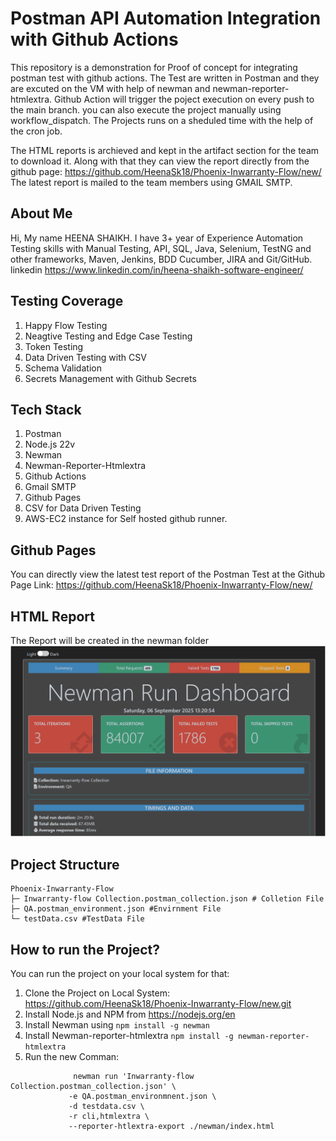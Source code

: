 # Postman API Automation Integration with Github Actions #
This repository is a demonstration for Proof of concept for integrating postman test with github actions. The Test are written in Postman and they are excuted on the VM with help of newman and newman-reporter-htmlextra.
Github Action will trigger the poject execution on every push to the main branch. you can also execute the project manually using workflow_dispatch. The Projects runs on a sheduled time with the help of the cron job.

The HTML reports is archieved and kept in the artifact section for the team to download it. Along with that they can view the report directly from the github page: https://github.com/HeenaSk18/Phoenix-Inwarranty-Flow/new/
The latest report is mailed to the team members using GMAIL SMTP.

## About Me ##
Hi, My name HEENA SHAIKH. I have 3+ year of Experience Automation Testing skills with Manual Testing, API, SQL, Java, Selenium, TestNG and other frameworks, Maven, Jenkins, BDD Cucumber, JIRA and Git/GitHub.
linkedin 
https://www.linkedin.com/in/heena-shaikh-software-engineer/ 

## Testing Coverage ##
1. Happy Flow Testing
2. Neagtive Testing and Edge Case Testing
3. Token Testing
4. Data Driven Testing with CSV
5. Schema Validation
6. Secrets Management with Github Secrets

## Tech Stack ##
1. Postman
2. Node.js 22v
3. Newman
4. Newman-Reporter-Htmlextra
5. Github Actions
6. Gmail SMTP
7. Github Pages
8. CSV for Data Driven Testing
9. AWS-EC2 instance for Self hosted github runner.

## Github Pages ##
You can directly view the latest test report of the Postman Test at the Github Page Link: https://github.com/HeenaSk18/Phoenix-Inwarranty-Flow/new/

## HTML Report ##
The Report will be created in the newman folder
![Postman Report](https://github.com/HeenaSk18/Phoenix-Inwarranty-Flow/blob/main/image.png)

## Project Structure ##
```
Phoenix-Inwarranty-Flow
├─ Inwarranty-flow Collection.postman_collection.json # Colletion File
├─ QA.postman_environment.json #Envirnment File
└─ testData.csv #TestData File

```

## How to run the Project? ##
You can run the project on your local system for that:
1. Clone the Project on Local System: https://github.com/HeenaSk18/Phoenix-Inwarranty-Flow/new.git
2. Install Node.js and NPM from https://nodejs.org/en
3. Install Newman using ``` npm install -g newman ```
4. Install Newman-reporter-htmlextra ``` npm install -g newman-reporter-htmlextra ```
5. Run the new Comman:
```
              newman run 'Inwarranty-flow Collection.postman_collection.json' \
             -e QA.postman_environmnent.json \
             -d testdata.csv \
             -r cli,htmlextra \
             --reporter-htlextra-export ./newman/index.html
```

